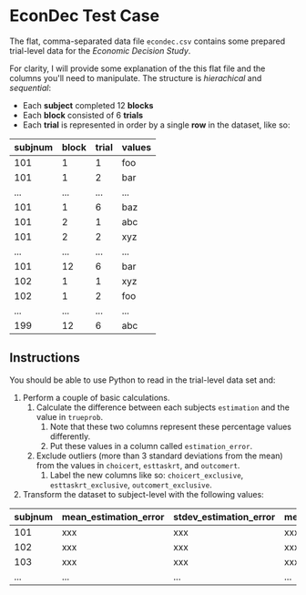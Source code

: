# EconDec Test Case

The flat, comma-separated data file `econdec.csv` contains some prepared trial-level data for the *Economic Decision Study*.

For clarity, I will provide some explanation of the this flat file and the columns you'll need to manipulate. The structure is *hierachical* and *sequential*:
- Each **subject** completed 12 **blocks**
- Each **block** consisted of 6 **trials**
- Each **trial** is represented in order by a single **row** in the dataset, like so:

| subjnum | block | trial | values |
| ------- | ----- | ----- | ------ |
| 101     | 1     | 1     | foo    |
| 101     | 1     | 2     | bar    |
| ...     | ...   | ...   | ...    |
| 101     | 1     | 6     | baz    |
| 101     | 2     | 1     | abc    |
| 101     | 2     | 2     | xyz    |
| ...     | ...   | ...   | ...    |
| 101     | 12    | 6     | bar    |
| 102     | 1     | 1     | xyz    |
| 102     | 1     | 2     | foo    |
| ...     | ...   | ...   | ...    |
| 199     | 12    | 6     | abc    |

## Instructions
You should be able to use Python to read in the trial-level data set and:
1. Perform a couple of basic calculations.
    1. Calculate the difference between each subjects `estimation` and the value in `trueprob`.
        1. Note that these two columns represent these percentage values differently.
        2. Put these values in a column called  `estimation_error`.
    2. Exclude outliers (more than 3 standard deviations from the mean) from the values in `choicert`, `esttaskrt`, and `outcomert`.
        1. Label the new columns like so: `choicert_exclusive`, `esttaskrt_exclusive`, `outcomert_exclusive`.
2. Transform the dataset to subject-level with the following values:

| subjnum | mean_estimation_error | stdev_estimation_error | mean_choicert | mean_esttaskrt | mean_outcomert |
| ------- | --------------------- | ---------------------- | ------------- | -------------- | -------------- |
| 101     | xxx                   | xxx                    | xxx           | xxx            | xxx            |
| 102     | xxx                   | xxx                    | xxx           | xxx            | xxx            |
| 103     | xxx                   | xxx                    | xxx           | xxx            | xxx            |
| ...     | ...                   | ...                    | ...           | ...            | ...            |
